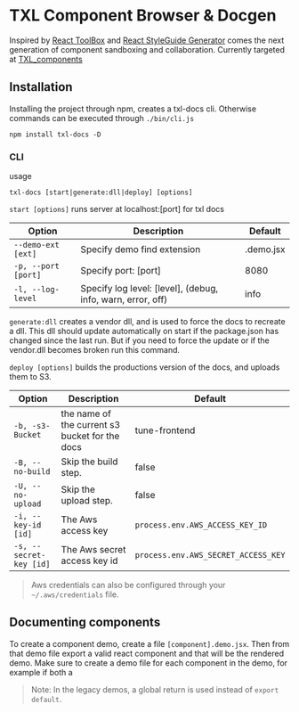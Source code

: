 # TXL Component Browser & Docgen

Inspired by [React ToolBox](http://react-toolbox.com/#/components) and [React StyleGuide Generator](https://github.com/pocotan001/react-styleguide-generator) comes the next generation of component sandboxing and collaboration. Currently targeted at [TXL_components][txl]

## Installation

Installing the project through npm, creates a txl-docs cli. Otherwise commands can be executed through `./bin/cli.js `

```shell
npm install txl-docs -D
```

### CLI

usage
```shell
txl-docs [start|generate:dll|deploy] [options]
```

`start [options]` runs server at localhost:[port] for txl docs

| Option | Description | Default |
| --- | --- | --- |
| `--demo-ext [ext]` | Specify demo find extension | .demo.jsx |
| `-p, --port [port]` | Specify port: [port] | 8080 |
| `-l, --log-level` | Specify log level: [level], (debug, info, warn, error, off) | info |

`generate:dll` creates a vendor dll, and is used to force the docs to recreate a dll. This dll should update automatically on start if the package.json has changed since the last run. But if you need to force the update or if the vendor.dll becomes broken run this command.

`deploy [options]` builds the productions version of the docs, and uploads them to S3.

| Option | Description | Default |
| --- | --- | --- |
| `-b, -s3-Bucket` | the name of the current s3 bucket for the docs | tune-frontend |
| `-B, --no-build` | Skip the build step. | false |
| `-U, --no-upload` | Skip the upload step. | false |
| `-i, --key-id [id]` | The Aws access key | `process.env.AWS_ACCESS_KEY_ID` |
| `-s, --secret-key [id]` | The Aws secret access key id | `process.env.AWS_SECRET_ACCESS_KEY` |

> Aws credentials can also be configured through your `~/.aws/credentials` file.

## Documenting components

To create a component demo, create a file `[component].demo.jsx`. Then from that demo file export a valid react component and that will be the rendered demo. Make sure to create a demo file for each component in the demo, for example if both a

> Note: In the legacy demos, a global return is used instead of `export default`.

[txl]: https://gitlab.corp.tune.com/engineering/TXL_components
